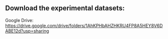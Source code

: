## Download the experimental datasets: 
Google Drive: https://drive.google.com/drive/folders/1AhKPHbAHZHKRU4FP8A5HEY8V6DABE12d?usp=sharing
